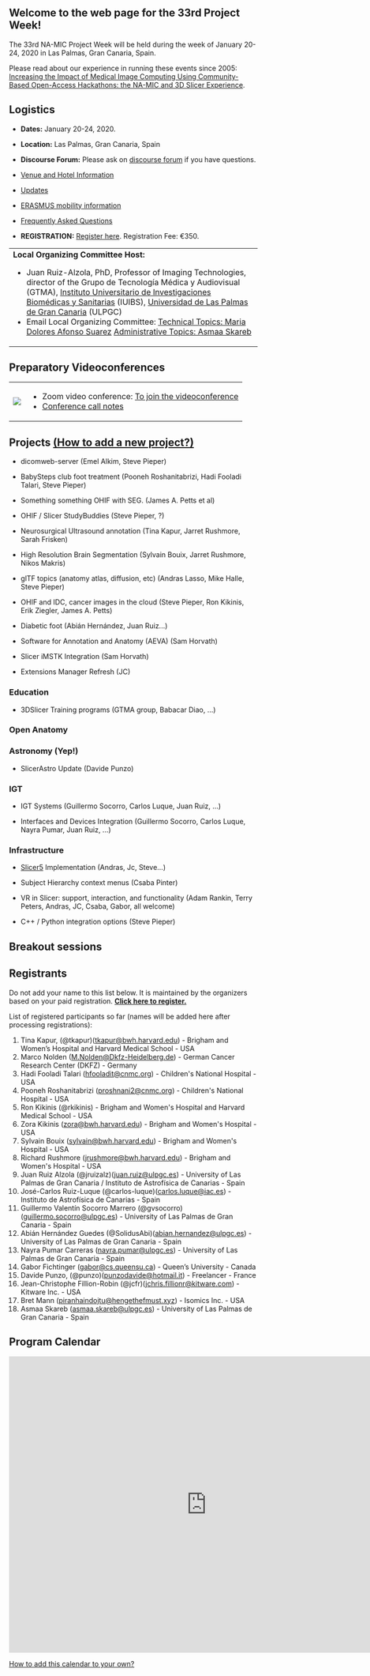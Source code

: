 

## Welcome to the web page for the 33rd Project Week!

The 33rd NA-MIC Project Week will be held during the week of January 20-24, 2020 in Las Palmas, Gran Canaria, Spain.

Please read about our experience in running these events since 2005: [Increasing the Impact of Medical Image Computing Using
Community-Based Open-Access Hackathons: the NA-MIC and 3D Slicer Experience](http://www.spl.harvard.edu/publications/item/view/3004).

## Logistics
- **Dates:** January 20-24, 2020.
- **Location:** Las Palmas, Gran Canaria, Spain
- **Discourse Forum:** Please ask on [discourse forum](https://discourse.slicer.org/c/community/project-week) if you have questions.
- [Venue and Hotel Information](Logistics.md#Venue)
- [Updates](Logistics.md#Updates)
- [ERASMUS mobility information](Logistics.md#Erasmus)
- [Frequently Asked Questions](Logistics.md#Faq)

- **REGISTRATION:** [Register here](https://www.fulp.es/na-mic-event-2020). Registration Fee: €350.

<table>
<tr>
<td> <b>Local Organizing Committee Host:</b> <ul><li>Juan Ruiz-Alzola, PhD, Professor of Imaging Technologies, director of the Grupo de Tecnología Médica y Audiovisual (GTMA), <a href="http://www.iuibs.ulpgc.es/">Instituto Universitario de Investigaciones Biomédicas y Sanitarias</a> (IUIBS), <a href="http://www.ulpgc.es">Universidad de Las Palmas de Gran Canaria</a> (ULPGC) </li> <li> Email Local Organizing Committee: <a href="mailto:marilola.afonso@ulpgc.es?cc=juan.ruiz@ulpgc.es&subject=ProjectWeek30">Technical Topics: Maria Dolores Afonso Suarez</a> <a href="mailto:asmaa.skareb@ulpgc.es?cc=juan.ruiz@ulpgc.es&subject=ProjectWeek30">Administrative Topics: Asmaa Skareb</a> </li></ul></td>
</tr>
</table>

## Preparatory Videoconferences

<table><tr>
    <td>
        <img src="zoom-photo.png">
    </td>
    <td>
        <ul>
            <li>
                Zoom video conference: <a href="https://zoom.us/j/692997791">To join the videoconference</a>
            </li>
            <li>
<a href="https://github.com/NA-MIC/ProjectWeek/blob/master/PW33_2020_GranCanaria/PreparatoryMeetingsNotes.md">Conference call notes</a>
            </li>
        </ul>
    </td>
</tr></table>

## Projects [(How to add a new project?)](Projects/README.md)
<a name="ProjectsList"/>

* dicomweb-server (Emel Alkim, Steve Pieper)

* BabySteps club foot treatment (Pooneh Roshanitabrizi, Hadi Fooladi Talari, Steve Pieper)

* Something something OHIF with SEG. (James A. Petts et al)

* OHIF / Slicer StudyBuddies (Steve Pieper, ?)

* Neurosurgical Ultrasound annotation (Tina Kapur, Jarret Rushmore, Sarah Frisken)

* High Resolution Brain Segmentation (Sylvain Bouix, Jarret Rushmore, Nikos Makris)

* glTF topics (anatomy atlas, diffusion, etc) (Andras Lasso, Mike Halle, Steve Pieper)

* OHIF and IDC, cancer images in the cloud (Steve Pieper, Ron Kikinis, Erik Ziegler, James A. Petts)

* Diabetic foot (Abián Hernández, Juan Ruiz...)

* Software for Annotation and Anatomy (AEVA) (Sam Horvath)

* Slicer iMSTK Integration (Sam Horvath)

* Extensions Manager Refresh (JC)

### Education

* 3DSlicer Training programs (GTMA group, Babacar Diao, ...)

### Open Anatomy

### Astronomy (Yep!)

* SlicerAstro Update (Davide Punzo)

### IGT

* IGT Systems (Guillermo Socorro, Carlos Luque, Juan Ruiz, ...)

* Interfaces and Devices Integration (Guillermo Socorro, Carlos Luque, Nayra Pumar, Juan Ruiz, ...)

### Infrastructure

* [Slicer5](https://www.slicer.org/wiki/Documentation/Labs/Slicer5-roadmap) Implementation (Andras, Jc, Steve...)

* Subject Hierarchy context menus (Csaba Pinter)

* VR in Slicer: support, interaction, and functionality (Adam Rankin, Terry Peters, Andras, JC, Csaba, Gabor, all welcome)

* C++ / Python integration options (Steve Pieper)

## Breakout sessions



## Registrants

Do not add your name to this list below. It is maintained by the organizers based on your paid registration. **[Click here to register.](https://www.fulp.es/na-mic-event-2020)**

List of registered participants so far (names will be added here after processing registrations):
<!-- [List](REGISTRANTS.md) -->
<!-- ORGANIZERS: please edit REGISTRANTS.md -->

1. Tina Kapur, (@tkapur)(tkapur@bwh.harvard.edu) - Brigham and Women’s Hospital and Harvard Medical School - USA
1. Marco Nolden (M.Nolden@Dkfz-Heidelberg.de) - German Cancer Research Center (DKFZ) - Germany
1. Hadi Fooladi Talari (hfooladit@cnmc.org) - Children's National Hospital - USA
1. Pooneh Roshanitabrizi (proshnani2@cnmc.org) - Children's National Hospital - USA
1. Ron Kikinis (@rkikinis) - Brigham and Women's Hospital and Harvard Medical School - USA
1. Zora Kikinis (zora@bwh.harvard.edu) - Brigham and Women's Hospital - USA
1. Sylvain Bouix (sylvain@bwh.harvard.edu) - Brigham and Women's Hospital - USA
1. Richard Rushmore (jrushmore@bwh.harvard.edu) - Brigham and Women's Hospital - USA
1. Juan Ruiz Alzola (@jruizalz)(juan.ruiz@ulpgc.es) - University of Las Palmas de Gran Canaria / Instituto de Astrofísica de Canarias - Spain
1. José-Carlos Ruiz-Luque (@carlos-luque)(carlos.luque@iac.es) - Instituto de Astrofísica de Canarias - Spain
1. Guillermo Valentín Socorro Marrero (@gvsocorro)(guillermo.socorro@ulpgc.es) - University of Las Palmas de Gran Canaria - Spain
1. Abián Hernández Guedes (@SolidusAbi)(abian.hernandez@ulpgc.es) - University of Las Palmas de Gran Canaria - Spain
1. Nayra Pumar Carreras (nayra.pumar@ulpgc.es) - University of Las Palmas de Gran Canaria - Spain
1. Gabor Fichtinger (gabor@cs.queensu.ca) - Queen’s University - Canada
1. Davide Punzo, (@punzo)(punzodavide@hotmail.it) - Freelancer - France
1. Jean-Christophe Fillion-Robin (@jcfr)(jchris.fillionr@kitware.com) - Kitware Inc. - USA
1. Bret Mann (piranhaindojtu@hengethefmust.xyz) - Isomics Inc. - USA
1. Asmaa Skareb (asmaa.skareb@ulpgc.es) - University of Las Palmas de Gran Canaria - Spain



## Program Calendar
<iframe src="https://calendar.google.com/calendar/embed?src=kitware.com_sb07i171olac9aavh46ir495c4%40group.calendar.google.com&ctz=Atlantic%2FCanary&mode=WEEK" style="border: 0" width="800" height="600" frameborder="0" scrolling="no"></iframe>

[How to add this calendar to your own?](../common/Calendar.md)

